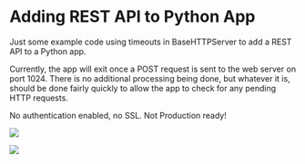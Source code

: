 # Adding REST API to Python App 

Just some example code using timeouts in BaseHTTPServer to add a REST API to a
Python app.

Currently, the app will exit once a POST request is sent to the web server on
port 1024. There is no additional processing being done, but whatever it is, 
should be done fairly quickly to allow the app to check for any pending HTTP
requests.

No authentication enabled, no SSL. Not Production ready!

![](https://github.com/sduff/adding_rest_api_to_python_app/workflows/Test%20with%20Python%202.x/badge.svg)

![](https://github.com/sduff/adding_rest_api_to_python_app/workflows/Test%20with%20Python%203.x/badge.svg)

